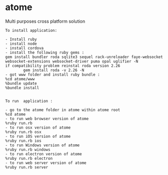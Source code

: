 # atome
Multi purposes cross platform solution

	To install application: 
	
	- Install ruby
	- install node
	- install cordova
	- install the following ruby gems :  
	gem install bundler roda sqlite3 sequel rack-unreloader faye-websocket websocket-extensions websocket-driver puma opal uglifier -N
    if compatibility problem reinstal roda version 2.26
            gem install roda -v 2.26 -N
	- got www folder and install ruby bundle :
	%cd atome/www
	%bundle update
	%bundle install

	
	To run  application :   
	
	- go to the atome folder in atome within atome root  
	%cd atome  
	- to run web browser version of atome  
	%ruby run.rb   
	- to run osx version of atome  
	%ruby run.rb osx  
	- to run iOS version of atome  
	%ruby run.rb ios  
	- to run Windows version of atome  
	%ruby run.rb windows  
	- to run electron version of atome  
	%ruby run.rb electron  
	- to run web server version of atome  
	%ruby run.rb server
	



